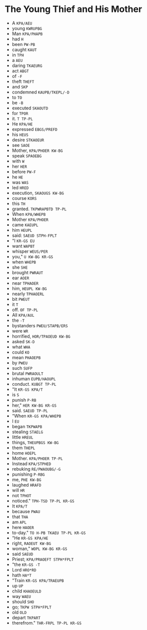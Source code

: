 # The Young Thief and His Mother

* A `KPA/AEU`
* young `KWRUPBG`
* Man `KPA/PHAPB`
* had `H`
* been `PW-PB`
* caught `KAUT`
* in `TPH`
* a `AEU`
* daring `TKAEURG`
* act `ABGT`
* of `-F`
* theft `THEFT`
* and `SKP`
* condemned `KAUPB/TKEPL/-D`
* to `TO`
* be `-B`
* executed `SKAOUTD`
* for `TPOR`
* it. `T TP-PL`
* He `KPA/HE`
* expressed `EBGS/PREFD`
* his `HEUS`
* desire `STKAOEUR`
* see `SAOE`
* Mother, `KPA/PHOER KW-BG`
* speak `SPAOEBG`
* with `W`
* her `HER`
* before `PW-F`
* he `HE`
* was `WAS`
* led `HRED`
* execution, `SKAOUGS KW-BG`
* course `KORS`
* this `TH`
* granted. `TKPWRAPBTD TP-PL`
* When `KPA/WHEPB`
* Mother `KPA/PHOER`
* came `KAEUPL`
* him `HEUPL`
* said: `SAEUD STPH-FPLT`
* "I `KR-GS EU`
* want `WAPBT`
* whisper `WEUS/PER`
* you," `U KW-BG KR-GS`
* when `WHEPB`
* she `SHE`
* brought `PWRAUT`
* ear `AOER`
* near `TPHAOER`
* him, `HEUPL KW-BG`
* nearly `TPHAOERL`
* bit `PWEUT`
* it `T`
* off. `OF TP-PL`
* All `KPA/AUL`
* the `-T`
* bystanders `PWEU/STAPB/ERS`
* were `WR`
* horrified, `HOR/TPAOEUD KW-BG`
* asked `SK-D`
* what `WHA`
* could `KO`
* mean `PHAOEPB`
* by `PWEU`
* such `SUFP`
* brutal `PWRAOULT`
* inhuman `EUPB/HAOUPL`
* conduct. `KUBGT TP-PL`
* "It `KR-GS KPA/T`
* is `S`
* punish `P-RB`
* her," `HER KW-BG KR-GS`
* said. `SAEUD TP-PL`
* "When `KR-GS KPA/WHEPB`
* I `EU`
* began `TKPWAPB`
* stealing `STAELG`
* little `HREUL`
* things, `THEUPBGS KW-BG`
* them `THEPL`
* home `HOEPL`
* Mother. `KPA/PHOER TP-PL`
* Instead `KPA/STPHED`
* rebuking `RE/PWAOUBG/-G`
* punishing `P-RBG`
* me, `PHE KW-BG`
* laughed `HRAFD`
* will `HR`
* not `TPHOT`
* noticed." `TPH-TSD TP-PL KR-GS`
* It `KPA/T`
* because `PWAU`
* that `THA`
* am `APL`
* here `HAOER`
* to-day." `TO H-PB TKAEU TP-PL KR-GS`
* "He `KR-GS KPA/HE`
* right, `RAOEUT KW-BG`
* woman," `WOPL KW-BG KR-GS`
* said `SAEUD`
* Priest; `KPA/PRAOEFT STPH*FPLT`
* "the `KR-GS -T`
* Lord `HRO*RD`
* hath `HA*T`
* "Train `KR-GS KPA/TRAEUPB`
* up `UP`
* child `KHAOEULD`
* way `WAEU`
* should `SHO`
* go; `TKPW STPH*FPLT`
* old `OLD`
* depart `TKPART`
* therefrom." `THR-FRPL TP-PL KR-GS`
